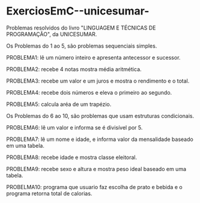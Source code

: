 # ExerciosEmC--unicesumar-
Problemas resolvidos do livro "LINGUAGEM E TÉCNICAS DE PROGRAMAÇÃO", da UNICESUMAR.

Os Problemas do 1 ao 5, são problemas sequenciais simples.


PROBLEMA1: lê um número inteiro e apresenta antecessor e sucessor.

PROBLEMA2: recebe 4 notas mostra média aritmética.

PROBLEMA3: recebe um valor e um juros e mostra o rendimento e o total.

PROBLEMA4: recebe dois números e eleva o primeiro ao segundo.

PROBLEMA5: calcula aréa de um trapézio.


Os Problemas do 6 ao 10, são problemas que usam estruturas condicionais.

PROBLEMA6: lê um valor e informa se é divisível por 5.

PROBLEMA7: lê um nome e idade, e informa valor da mensalidade baseado em uma tabela.

PROBLEMA8: recebe idade e mostra classe eleitoral.

PROBLEMA9: recebe sexo e altura e mostra peso ideal baseado em uma tabela.

PROBELMA10: programa que usuario faz escolha de prato e bebida e o programa retorna total de calorias.
